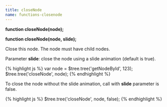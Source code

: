 ```yaml
---
title: closeNode
name: functions-closenode
---
```


**function closeNode(node);**

**function closeNode(node, slide);**

Close this node. The node must have child nodes.

Parameter **slide**: close the node using a slide animation (default is true).

{% highlight js %}
var node = $tree.tree('getNodeById', 123);
$tree.tree('closeNode', node);
{% endhighlight %}

To close the node without the slide animation, call with **slide** parameter is false.

{% highlight js %}
$tree.tree('closeNode', node, false);
{% endhighlight %}
